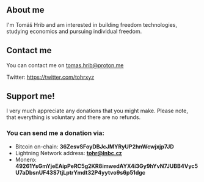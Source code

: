 ## About me
I'm Tomáš Hrib and am interested in building freedom technologies, studying economics and pursuing individual freedom.
## Contact me
You can contact me on tomas.hrib@proton.me

Twitter: https://twitter.com/tohrxyz

## Support me!
I very much appreciate any donations that you might make.
Please note, that everything is voluntary and there are no refunds.
### You can send me a donation via:
- Bitcoin on-chain: <strong> 36ZesvSFoyDBJcJMYRyUP2hnWcwjxjp7JD </strong>
- Lightning Network address: <strong> tohr@lnbc.cz </strong>
- Monero: <strong> 49261YsGmYjeEAipPeRC5g2KR8imwedAYX4i3Gy9hYvN7JUBB4Vyc5U7aDbsnUF43S7tjLptrYmdt32P4yytvo9s6p51dgc </strong>
<!---
tomashrib/tomashrib is a ✨ special ✨ repository because its `README.md` (this file) appears on your GitHub profile.
You can click the Preview link to take a look at your changes.
--->
